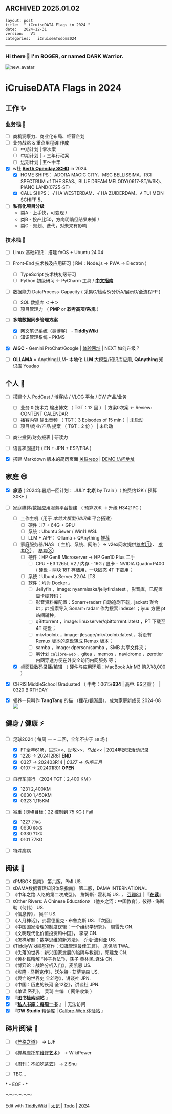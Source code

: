ARCHIVED  2025.01.02 
----
```
layout: post
title:  " iCruiseDATA Flags in 2024 "
date:   2024-12-31
version:   V1
categories:   iCruise&Todo&2024
```

------

### Hi there 👋 I'm ROGER, or named DARK Warrior. 

![new_avatar](https://fastly.jsdelivr.net/gh/iCruiseDATA/imgdb@main/images/New%20Avatar%20NBG.png)

<!--
**5iCruise/5iCruise** is a ✨ _special_ ✨ repository because its `README.md` (this file) appears on your GitHub profile.

Here are some ideas to get you started:

- 🔭 I’m currently working on ...
- 🌱 I’m currently learning ...
- 👯 I’m looking to collaborate on ...
- 🤔 I’m looking for help with ...
- 💬 Ask me about ...
- 📫 How to reach me: ...
- 😄 Pronouns: ...
- ⚡ Fun fact: ...
-->

# iCruiseDATA Flags in 2024  

## 工作  ✨    
### 业务栈 💬     
- [ ] 商机洞察力、商业化布局、经营企划     
- [ ] 业务战略 & 重点里程碑 作成
    - [ ]  中期计划 | 零次案    
    - [ ]  中期计划 | + 三年行动案      
    - [ ]  远期计划 | 五～十年
- [x] w社 [**Berth Openday SCHD**](https://calendar.google.com/calendar/u/0/embed?src=h9ldool7lm3fomrv98eekgcv34@group.calendar.google.com&ctz=Asia/Shanghai) in 2024
    - [x]  HOME SHIPS： ADORA MAGIC CITY、MSC BELLISSIMA、RCI SPECTRUM of THE SEAS、BLUE DREAM MELODY(0617-ST/WSK)、PIANO LAND(0725-ST)
    - [x]  CALL SHIPS： √ HA WESTERDAM、√ HA ZUIDERDAM、√ TUI MEIN SCHIFF 5、
- [ ] **私有化项目分级**
   * 类A - 上手快，可变现 / 
   * 类B - 投产比50，方向明确但结果未知 / 
   * 类C - 规划、迭代，对未来有影响  


### 技术栈 🔭     
- [ ] Linux 基础知识：搭建 fnOS + Ubuntu 24.04
- [ ] Front-End 技术栈及应用研习 ( RM：Node.js → PWA → Electron )    
    - [ ] TypeScript 技术栈初级研习    
    - [ ] Python 初级研习 ← PyCharm 工具 / [**中文指南**](https://pycharm.iswbm.com/)
- [ ] 数据能力 DataProcess-Capacity ( 采集C/检索S/分析A/展示D/全流程FP )
    - [ ] SQL 数据库  ＜**＋**＞     
    - [ ] 项目管理力  （ **PMP** or **软考高项/系规** ）
- [ ] **多端数据同步管理方案**
    - [x] 网文笔记系统（类博客） -  [**TiddlyWiki**](https://darkwarrior2025.xyz/)
    - [ ] 知识管理系统 - PKMS
- [x] **AIGC** - Gemini ProChat/Google  |  [体验网址](https://chat.darkwarrior2025.xyz/)  | NEXT 如何升级？     
- [ ] **OLLAMA** × AnythingLLM-  本地化 **LLM** 大模型/知识库应用, **QAnything** 知识库 Youdao      


## 个人  🌱    
- [ ] 搭建个人 PodCast / 博客站  /  VLOG 平台   /  DW 产品/业务
    - [ ] 业务 & 技术力 输出博文 （ TGT：12 回 ） | 方案0次案 ← Review: CONTENT CALENDAR         
    - [ ] 播客内容 输出音频   （ TGT：3 Episodes of 15 min ）| 未启动      
    - [ ] 项目/商业/产品 提案 （ TGT：2 份 ） | 未启动
- [ ] 商业投资/财务报表 | 研读力   
- [ ] 语言巩固提升 ( EN + JPN + ESP/FRA )
- [x] 搭建 Markdown 版本的简历页面  [关联repo](https://github.com/5iCruise/ROGCV2025)  |  [DEMO 访问地址](https://cv-md-snowy.vercel.app/)    


## 家庭  😄  
- [x] **旅游** ( 2024年暑期一回计划： JULY **北京** by Train )（ 旅费约12K / 预算30K+ ）
- [ ] 家庭媒体/数据应用服务平台搭建 （ 预算20K → 升级 H3421PC ）
    - [ ] 工作主机（用于 *本地大模型/知识库* 平台搭建）
        - [ ] 硬件：i7 + 64G + GPU
        - [ ] 系统：Ubuntu Sever / Win11 WSL
        - [ ] LLM + APP： Ollama + QAnything [推荐](/#up主)
    - [ ] 家庭服务器/NAS （ 主机、系统、网络 ）→ v2ex网友提供[参考①](https://v2ex.com/t/992023) 、 [参考②](https://v2ex.com/t/1006585) 、 [参考③](https://mebtte.com/my_nas)
        - [ ] 硬件：HP Gen8 Microserver  → HP Gen10 Plus 二手
            - [ ] CPU - E3 1265L V2 / 内存 - 16G / 显卡 - NVIDIA Quadro P400 /  硬盘 - 两块 18T 存储用，一块固态 4T 下载用；
        - [ ] 系统：Ubuntu Server 22.04 LTS
        - [ ] 软件：均为 Docker 。
            - [ ] Jellyfin ，image: nyanmisaka/jellyfin:latest ，影音库，已配置显卡硬转码；
            - [ ] 影音资料库配置：Sonarr+radarr 自动追剧下载，jackett 聚合 bt；pt 搜索导入 Sonarr+radarr 作为搜索 indexer ；iyuu 方便 pt 站间辅种。
            - [ ] qBittorrent ，image: linuxserver/qbittorrent:latest ，PT 下载至 4T 硬盘；
            - [ ] mkvtoolnix ，image: jlesage/mkvtoolnix:latest ，将没有 Remux 版本的原盘转成 Remux 版本；
            - [ ] samba ，image: dperson/samba ，SMB 共享文件夹；
            - [ ] 另计划 `calibre-web` ，gitea ，memos ，navidrome ，zerotier 内网穿透方便在外安全访问内网服务 等；
    - [x] 桌面级数码录播/编辑  （ 硬件与应用环境：MacBook Air M3 购入¥8,000 ）    
- [x] CHRIS MiddleSchool Graduated （ 中考：0615/**634** | 高中: BS区重 ） | 0320 BIRTHDAY
- [x] 领养一只叫作 **TangTang** 的猫 （狸花/银渐层），成为家庭新成员 2024-08    
      ![](https://fastly.jsdelivr.net/gh/iCruiseDATA/picx-images-hosting@master/20250102/Tangtang.pfeyq6m69.webp)


## 健身 / 健康  ⚡   
- [ ] 足球2024 ( 每周 一 ~ 二回，全年不少于 `50` 场 )    
    - [x] FT全年61场，进球××、助攻××、乌龙××  | [2024年足球活动记录](https://darkwarrior2025.xyz/#2024年足球活动记录)
    - [x] 1228  →  202412R61   **END**
    - [x] 0327  →  202403R14 |  _0327 → 伤停三月_     
    - [x] 0107  →  202401R01    **OPEN**
- [ ] 自行车骑行 （2024 TGT：2,400 KM ）    
    - [x] 1231 2,400KM   
    - [x] 0630 1,450KM   
    - [x] 0323 1,115KM   
- [ ] 减重 ( BMI目标：22  控制到 75 KG ) Fail
    - [x] 1227 `77KG`
    - [x] 0630 `80KG`
    - [x] 0330 `77KG`       
    - [x] 0101 77KG      
- [ ] 特殊疾病     


## 阅读  🤔   
- [ ] 《PMBOK 指南》 第六版，PMI US.
- [ ] 《DAMA数据管理知识体系指南》  第二版，DAMA INTERNATIONAL    
- [ ] 《中年之路:人格的第二次成型》， 詹姆斯 · 霍利斯  US. ， [豆瓣8.1](https://book.douban.com/subject/36139391/) | 『[**在读**](https://*/)』    
- [ ] 《Other Rivers: A Chinese Education》 （他乡之河：中国教育），彼得 · 海斯勒（何伟）  US.    
- [ ] 《信息传》， 吴军  US.      
- [ ] 《人月神话》，弗雷德里克 · 布鲁克斯  US. 『次回』   
- [ ] 《中国国家治理的制度逻辑：一个组织学研究》， 周雪光  CN.     
- [ ] 《文明现代化价值投资和中国》， 李录  CN.      
- [ ] 《怎样解题：数学思维的新方法》， 乔治·波利亚  US.    
- [ ] 《TiddlyWiki維基寫作：知識管理最佳工具》， 施保旭  TWA.      
- [ ] 《失落的世界：新兴国家发展的陷阱与教训》，郭建龙  CN. 
- [ ] 《黄朴民精解 “孙子兵法”》，孫子 黄朴民_译注  CN.     
- [ ] 《博弈论：战略分析入门》，麦凯恩  US.    
- [ ] 《埃隆 · 马斯克传》，沃尔特 · 艾萨克森  US.     
- [ ] 《興亡的世界史  全21卷》，讲谈社   JPN.     
- [ ] 《中国：历史的长河  全12卷》，讲谈社   JPN.     
- [ ] 《单读 系列》， 吴琦 主编  （ 网络收集 ）    
- [x] 『[**图书检索网站**](https://book-searcher.eu.org/) 』   
- [x] 『[**私人书库：每周一书**](https://read.mastergo.life/) 』  |  无法访问
- [x] 『**DW Studio** 精读库 | [Calibre-Web 体验站](http://139.196.54.246:8083/) 』

## 碎片阅读  👯   
- [ ] 《[芒格之道](https://ljf.com/archives/)》　→  LJF
- [ ] 《[禅与摩托车维修艺术](https://digest.wiki-power.com/)》  →  WikiPower
- [ ] 《[周刊：不如吃茶去](https://weekly.zishu.me/weekly/)》   →  ZiShu     
- [ ] TBC...


\* - EOF - \*

～～～～～～

Edit with [TiddlyWiki](/#tag) | [太记](/#tag) | [Todo](/#tag) | [2024](/#tag)  

